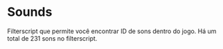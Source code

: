 # Sounds
Filterscript que permite você encontrar ID de sons dentro do jogo. Há um total de 231 sons no filterscript.

